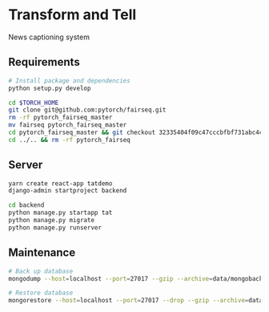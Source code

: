 # Transform and Tell

News captioning system

## Requirements

```sh
# Install package and dependencies
python setup.py develop

cd $TORCH_HOME
git clone git@github.com:pytorch/fairseq.git
rm -rf pytorch_fairseq_master
mv fairseq pytorch_fairseq_master
cd pytorch_fairseq_master && git checkout 32335404f09c47cccbfbf731abc4c510d0eef043
cd ../.. && rm -rf pytorch_fairseq
```

## Server

```sh
yarn create react-app tatdemo
django-admin startproject backend

cd backend
python manage.py startapp tat
python manage.py migrate
python manage.py runserver
```

## Maintenance

```sh
# Back up database
mongodump --host=localhost --port=27017 --gzip --archive=data/mongobackups/2019-10-26

# Restore database
mongorestore --host=localhost --port=27017 --drop --gzip --archive=data/mongobackups/2019-10-26
```
